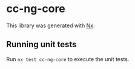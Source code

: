# cc-ng-core

This library was generated with [Nx](https://nx.dev).

## Running unit tests

Run `nx test cc-ng-core` to execute the unit tests.
